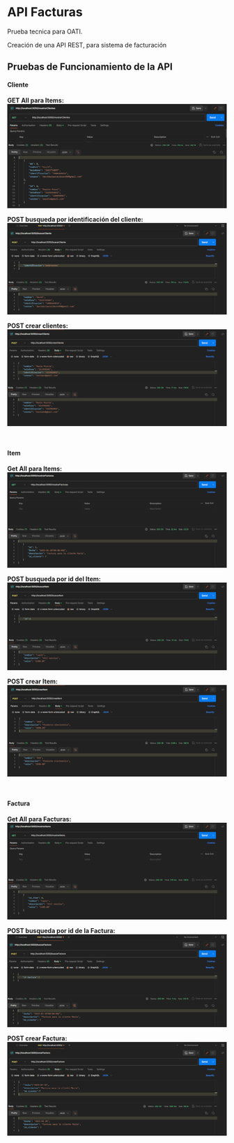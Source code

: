 <!DOCTYPE html>
<html lang="en">
<head>
  <meta charset="UTF-8">
  <meta name="viewport" content="width=device-width, initial-scale=1.0">
</head>
<body>

  <h1>API Facturas</h1>

  <p>Prueba tecnica para OATI.</p>
  <p>Creación de una API REST, para sistema de facturación</p>
  
  <h2>Pruebas de Funcionamiento de la API</h2>
  <h4>Cliente</h4>
    <p><strong>GET All para Items:</strong> <a href="https://github.com/Da04vid/facturas/blob/main/access/Endoints/GetAllClientes.png" target="_blank"><img src="https://github.com/Da04vid/facturas/blob/main/access/Endoints/GetAllClientes.png"></a></p>
    <p><strong>POST busqueda por identificación del cliente:</strong> <a href="https://github.com/Da04vid/facturas/blob/main/access/Endoints/PostBuscarClientePorIdentificacion.png" target="_blank"><img src="https://github.com/Da04vid/facturas/blob/main/access/Endoints/PostBuscarClientePorIdentificacion.png"></a></p>
    <p><strong>POST crear clientes:</strong> <a href="https://github.com/Da04vid/facturas/blob/main/access/Endoints/PostCrearCliente.png" target="_blank"><img src="https://github.com/Da04vid/facturas/blob/main/access/Endoints/PostCrearCliente.png"></a></p>
    <br>
    <h4>Item</h4>
    <p><strong>Get All para Items:</strong> <a href="https://github.com/Da04vid/facturas/blob/main/access/Endoints/GetAllFacturas.png" target="_blank"><img src="https://github.com/Da04vid/facturas/blob/main/access/Endoints/GetAllFacturas.png"></a></p>
    <p><strong>POST busqueda por id del Item:</strong> <a href="https://github.com/Da04vid/facturas/blob/main/access/Endoints/PostBuscarItemPorId.png" target="_blank"><img src="https://github.com/Da04vid/facturas/blob/main/access/Endoints/PostBuscarItemPorId.png"></a></p>
    <p><strong>POST crear Item:</strong> <a href="https://github.com/Da04vid/facturas/blob/main/access/Endoints/PostCrearItem.png" target="_blank"><img src="https://github.com/Da04vid/facturas/blob/main/access/Endoints/PostCrearItem.png"></a></p>
    <br>
    <h4>Factura</h4>
    <p><strong>Get All para Facturas:</strong> <a href="https://github.com/Da04vid/facturas/blob/main/access/Endoints/GetAllItems.png" target="_blank"><img src="https://github.com/Da04vid/facturas/blob/main/access/Endoints/GetAllItems.png"></a></p>
    <p><strong>POST busqueda por id de la Factura:</strong> <a href="https://github.com/Da04vid/facturas/blob/main/access/Endoints/PostBuscarFacturaPorId.png" target="_blank"><img src="https://github.com/Da04vid/facturas/blob/main/access/Endoints/PostBuscarFacturaPorId.png"></a></p>
    <p><strong>POST crear Factura:</strong> <a href="https://github.com/Da04vid/facturas/blob/main/access/Endoints/PostCrearFactura.png" target="_blank"><img src="https://github.com/Da04vid/facturas/blob/main/access/Endoints/PostCrearFactura.png"></a></p>

</body>
</html>
